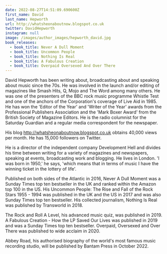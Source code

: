 ```yaml
---
date: 2022-08-27T14:51:09.690600Z
first_name: David
last_name: Hepworth
url: http://whatsheonaboutnow.blogspot.co.uk
twitter: DavidHepworth
instagram: null
image: /images/author_images/hepworth_david.jpg
book_releases:
  - book_title: Never A Dull Moment
  - book_title: Uncommon People
  - book_title: Nothing Is Real
  - book_title: A Fabulous Creation
  - book_title: Overpaid Oversexed And Over There
---
```

David Hepworth has been writing about, broadcasting about and speaking about music since the 70s. He was involved in the launch and/or editing of magazines like Smash Hits, Q, Mojo and The Word among many others. He was one of the presenters of the BBC rock music programme Whistle Test and one of the anchors of the Corporation's coverage of Live Aid in 1985. He has won the 'Editor of the Year' and 'Writer of the Year' awards from the Professional Publishers Association and the 'Mark Boxer Award' from the British Society of Magazine Editors. He is the radio columnist for the Saturday Guardian and a regular media correspondent for the newspaper.

His blog http://whatsheonaboutnow.blogspot.co.uk obtains 40,000 views per month. He has 15,000 followers on Twitter.

He is a director of the independent company Development Hell and divides his time between writing for a variety of magazines and newspapers, speaking at events, broadcasting work and blogging. He lives in London. 'I was born in 1950,' he says, 'which means that in terms of music I have the winning ticket in the lottery of life'. 

Published on both sides of the Atlantic in 2016, Never A Dull Moment was a Sunday Times top ten bestseller in the UK and ranked within the Amazon top 100 in the US. His Uncommon People: The Rise and Fall of the Rock Stars 1955 - 1994 was published in the UK and the US in 2017 and was also Sunday Times top ten bestseller. His collected journalism, Nothing Is Real was published by Transworld in 2018. 

The Rock and Roll A Level, his advanced music quiz, was published in 2019. A Fabulous Creation - How the LP Saved Our Lives was published in 2019 and was a Sunday Times top ten bestseller. Overpaid, Oversexed and Over There was published to wide acclaim in 2020.

Abbey Road, his authorised biography of the world's most famous music recording studio, will be published by Bantam Press in October 2022.